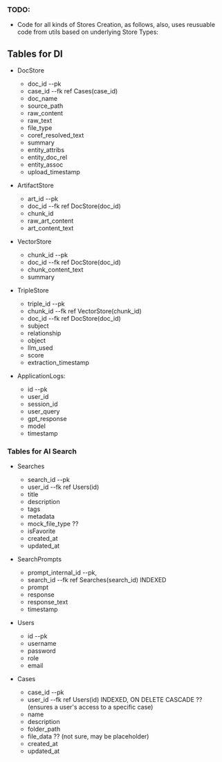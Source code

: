 ### TODO:
- Code for all kinds of Stores Creation, as follows, also, uses
reusuable code from utils based on underlying Store Types:

## Tables for DI
  - DocStore
    - doc_id --pk
    - case_id --fk ref Cases(case_id)
    - doc_name
    - source_path
    - raw_content
    - raw_text
    - file_type
    - coref_resolved_text
    - summary
    - entity_attribs
    - entity_doc_rel
    - entity_assoc
    - upload_timestamp
    
  - ArtifactStore
    - art_id --pk
    - doc_id --fk ref DocStore(doc_id)
    - chunk_id
    - raw_art_content
    - art_content_text
    
  - VectorStore
    - chunk_id --pk
    - doc_id --fk ref DocStore(doc_id)
    - chunk_content_text
    - summary
    
  - TripleStore
    - triple_id --pk
    - chunk_id --fk ref VectorStore(chunk_id)
    - doc_id --fk ref DocStore(doc_id)
    - subject
    - relationship
    - object
    - llm_used
    - score
    - extraction_timestamp

  - ApplicationLogs:
    - id --pk
    - user_id 
    - session_id
    - user_query
    - gpt_response
    - model
    - timestamp

### Tables for AI Search
  - Searches
    - search_id --pk
    - user_id --fk ref Users(id)
    - title
    - description
    - tags
    - metadata
    - mock_file_type ??
    - isFavorite
    - created_at
    - updated_at
    
  - SearchPrompts
    - prompt_internal_id --pk,
    - search_id --fk ref Searches(search_id) INDEXED
    - prompt
    - response
    - response_text
    - timestamp

  - Users
    - id --pk
    - username
    - password
    - role
    - email
    
  - Cases
    - case_id --pk
    - user_id --fk ref Users(id) INDEXED, ON DELETE CASCADE  ?? (ensures a user's access to a specific case)
    - name
    - description
    - folder_path
    - file_data ?? (not sure, may be placeholder)
    - created_at
    - updated_at